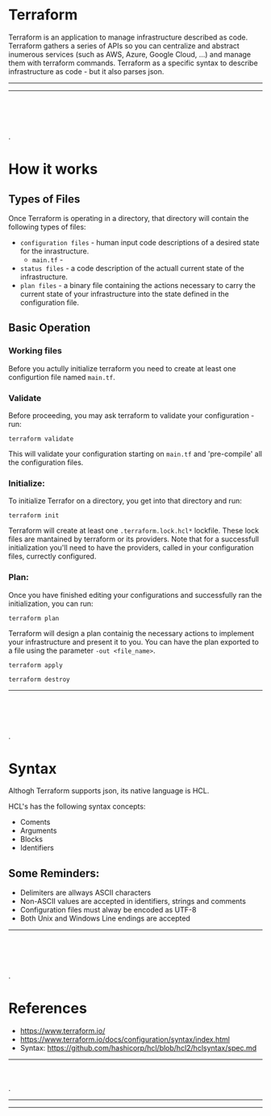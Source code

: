 # Terraform
Terraform is an application to manage infrastructure described as code.
Terraform gathers a series of APIs so you can centralize and abstract inumerous services (such as AWS, Azure, Google Cloud, ...) and manage them with terraform commands.
Terraform as a specific syntax to describe infrastructure as code - but it also parses json. 
___
---
\
\
\
\
\.





# How it works

## Types of Files
Once Terraform is operating in a directory, that directory will contain the following types of files:
- ```configuration files``` - human input code descriptions of a desired state for the inrastructure.
    - ```main.tf``` - 
- ```status files``` - a code description of the actuall current state of the infrastructure.
- ```plan files``` - a binary file containing the actions necessary to carry the current state of your infrastructure into the state defined in the configuration file.

## Basic Operation
### Working files
Before you actully initialize terraform you need to create at least one configurtion file named ```main.tf```.
### Validate
Before proceeding, you may ask terraform to validate your configuration - run:

    terraform validate
This will validate your configuration starting on ```main.tf``` and 'pre-compile' all the configuration files. 
### Initialize:
To initialize Terrafor on a directory, you get into that directory and run:

    terraform init
Terraform will create at least one ```.terraform.lock.hcl*``` lockfile. These lock files are mantained by terraform or its providers.
Note that for a successfull initialization you'll need to have the providers, called in your configuration files, currectly configured.
### Plan:
Once you have finished editing your configurations and successfully ran the initialization, you can run:

    terraform plan
Terraform will design a plan containig the necessary actions to implement your infrastructure and present it to you. You can have the plan exported to a file using the parameter ``` -out <file_name> ```.

    terraform apply

    terraform destroy
---
\
\
\
\
\.





# Syntax
Althogh Terraform supports json, its native language is HCL.

HCL's has the following syntax concepts:
- Coments
- Arguments
- Blocks
- Identifiers



## Some Reminders:
- Delimiters are allways ASCII characters
- Non-ASCII values are accepted in identifiers, strings and comments 
- Configuration files must alway be encoded as UTF-8
- Both Unix and Windows Line endings are accepted
---
\
\
\
\
\.





#  References
- https://www.terraform.io/
- https://www.terraform.io/docs/configuration/syntax/index.html
- Syntax: https://github.com/hashicorp/hcl/blob/hcl2/hclsyntax/spec.md
---
\
\
\.
___
---
